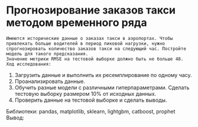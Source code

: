 # Прогнозирование заказов такси методом временного ряда
    Имеются исторические данные о заказах такси в аэропортах. Чтобы привлекать больше водителей в период пиковой нагрузки, нужно спрогнозировать количество заказов такси на следующий час. Постройте модель для такого предсказания.
    Значение метрики RMSE на тестовой выборке должно быть не больше 48.
    Ход исследования:

1. Загрузить данные и выполнить их ресемплирование по одному часу.
2. Проанализировать данные.
3. Обучить разные модели с различными гиперпараметрами. Сделать тестовую выборку размером 10% от исходных данных.
4. Проверить данные на тестовой выборке и сделать выводы.


Библиотеки: pandas, matplotlib, sklearn, lightgbm, catboost, prophet
    Вывод:
   